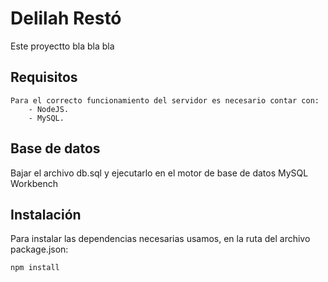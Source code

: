 # Delilah Restó 

Este proyectto  bla bla bla

## Requisitos

    Para el correcto funcionamiento del servidor es necesario contar con:
        - NodeJS.
        - MySQL.

## Base de datos 

Bajar el archivo db.sql y ejecutarlo en el motor de base de datos MySQL Workbench        

## Instalación

Para instalar las dependencias necesarias usamos, en la ruta del archivo package.json:

```
npm install
```
       




